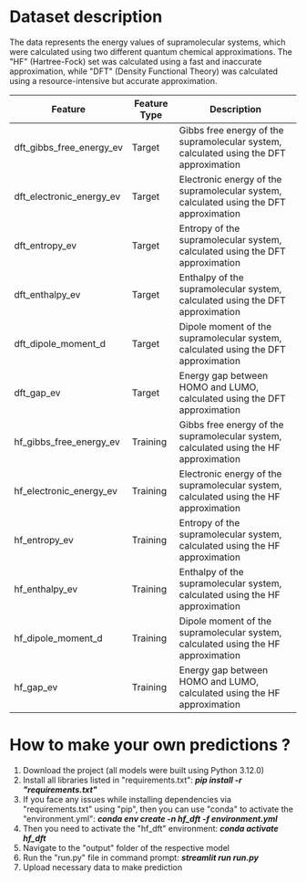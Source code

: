 # Dataset description

The data represents the energy values of supramolecular systems, which were calculated using two different quantum chemical approximations. The "HF" (Hartree-Fock) set was calculated using a fast and inaccurate approximation, while "DFT" (Density Functional Theory) was calculated using a resource-intensive but accurate approximation.

Feature  | Feature Type | Description
-------------------|--------------------|--------------------
dft_gibbs_free_energy_ev       |Target| Gibbs free energy of the supramolecular system, calculated using the DFT approximation 
dft_electronic_energy_ev       |Target| Electronic energy of the supramolecular system, calculated using the DFT approximation
dft_entropy_ev       |Target| Entropy of the supramolecular system, calculated using the DFT approximation
dft_enthalpy_ev       |Target| Enthalpy of the supramolecular system, calculated using the DFT approximation
dft_dipole_moment_d       |Target| Dipole moment of the supramolecular system, calculated using the DFT approximation
dft_gap_ev      |Target| Energy gap between HOMO and LUMO, calculated using the DFT approximation
hf_gibbs_free_energy_ev       |Training| Gibbs free energy of the supramolecular system, calculated using the HF approximation 
hf_electronic_energy_ev       |Training| Electronic energy of the supramolecular system, calculated using the HF approximation
hf_entropy_ev       |Training| Entropy of the supramolecular system, calculated using the HF approximation
hf_enthalpy_ev       |Training| Enthalpy of the supramolecular system, calculated using the HF approximation
hf_dipole_moment_d       |Training| Dipole moment of the supramolecular system, calculated using the HF approximation
hf_gap_ev      |Training| Energy gap between HOMO and LUMO, calculated using the HF approximation

# How to make your own predictions ? 

1) Download the project (all models were built using Python 3.12.0)
2) Install all libraries listed in "requirements.txt": _**pip install -r "requirements.txt"**_
3) If you face any issues while installing dependencies via "requirements.txt" using "pip", then you can use "conda" to activate the "environment.yml": _**conda env create -n hf_dft -f environment.yml**_
4) Then you need to activate the "hf_dft" environment: _**conda activate hf_dft**_   
5) Navigate to the "output" folder of the respective model
6) Run the "run.py" file in command prompt: _**streamlit run run.py**_
7) Upload necessary data to make prediction


